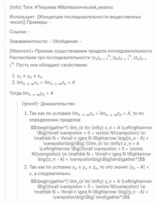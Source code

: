 > [!info]
> Тэги: #Теорема #Математический_анализ   
> 
> Использует: [[Концепция последовательности вещественных чисел]]
> Примеры: *-*
> 
> Ссылки: *-*
> 
> Эквивалентности: *-*
> Обобщения: *-*

> [!theorem]+ Признак существование предела последовательности 
> Рассмотрим три последовательности $(x_n)_{n=1}^{\mathbb N}, (y_n)_{n=1}^{\mathbb N}, (z_n)_{n=1}^{\mathbb N}$. Пусть они обладают свойствами:
> 1. $x_n \leq y_n \leq z_n$
> 2. $\displaystyle\lim_{n\to \infty} x_n =\displaystyle\lim_{n\to \infty} z_n =A$
> 
> Тогда $\displaystyle\lim_{n\to \infty} y_n = A$ 
> > [!proof]- Доказательство
> > 1. Так как по условию $\displaystyle\lim_{n\to \infty} x_n =\displaystyle\lim_{n\to \infty} z_n = A$, то по определению пределов: $$\begin{gather*} \lim_{n \to \infty} x_n = A \Leftrightarrow \Big[\forall \varepsilon > 0 ~ \exists N(\varepsilon) \in \mathbb N ~ \forall n \geq N \Rightarrow \big(|x_n - A| < \varepsilon\big)\Big] \\\lim_{n \to \infty} z_n = A \Leftrightarrow \Big[\forall \varepsilon > 0 ~ \exists N(\varepsilon) \in \mathbb N ~ \forall n \geq N \Rightarrow \big(|z_n - A| < \varepsilon\big)\Big]\end{gather*}$$
> > 2. Так как по условию $x_n \leq y_n \leq z_n$, то это значит $|y_n - A| < \varepsilon$, а следовательно: $$\begin{gather*} \lim_{n \to \infty} y_n = A \Leftrightarrow \Big[\forall \varepsilon > 0 ~ \exists N(\varepsilon) \in \mathbb N ~ \forall n \geq N \Rightarrow \big(|y_n - A| < \varepsilon\big)\Big] \end{gather*}$$
